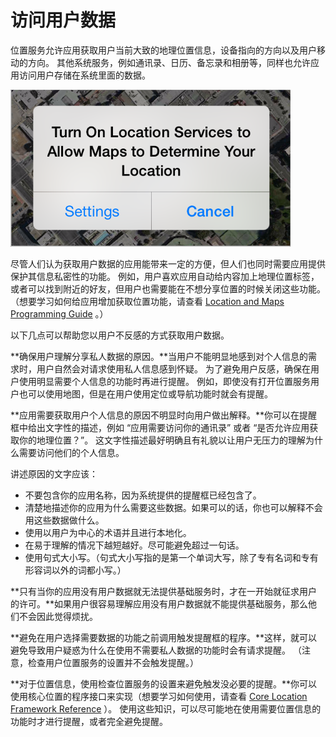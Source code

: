 # 访问用户数据

位置服务允许应用获取用户当前大致的地理位置信息，设备指向的方向以及用户移动的方向。
其他系统服务，例如通讯录、日历、备忘录和相册等，同样也允许应用访问用户存储在系统里面的数据。

![images](images/location_services_alert_2x.png)
 
尽管人们认为获取用户数据的应用能带来一定的方便，但人们也同时需要应用提供保护其信息私密性的功能。
例如，用户喜欢应用自动给内容加上地理位置标签，或者可以找到附近的好友，但用户也需要能在不想分享位置的时候关闭这些功能。
（想要学习如何给应用增加获取位置功能，请查看 [Location and Maps Programming Guide](https://developer.apple.com/library/ios/documentation/UserExperience/Conceptual/LocationAwarenessPG/Introduction/Introduction.html#//apple_ref/doc/uid/TP40009497) 。）

以下几点可以帮助您以用户不反感的方式获取用户数据。

**确保用户理解分享私人数据的原因。**当用户不能明显地感到对个人信息的需求时，用户自然会对请求使用私人信息感到怀疑。
为了避免用户反感，确保在用户使用明显需要个人信息的功能时再进行提醒。
例如，即使没有打开位置服务用户也可以使用地图，但是在用户使用定位或导航功能时就会有提醒。

**应用需要获取用户个人信息的原因不明显时向用户做出解释。**你可以在提醒框中给出文字性的描述，例如 “应用需要访问你的通讯录” 或者 “是否允许应用获取你的地理位置？”。
这文字性描述最好明确且有礼貌以让用户无压力的理解为什么需要访问他们的个人信息。

讲述原因的文字应该：

- 不要包含你的应用名称，因为系统提供的提醒框已经包含了。
-	清楚地描述你的应用为什么需要这些数据。如果可以的话，你也可以解释不会用这些数据做什么。
-	使用以用户为中心的术语并且进行本地化。
-	在易于理解的情况下越短越好。尽可能避免超过一句话。
-	使用句式大小写。（句式大小写指的是第一个单词大写，除了专有名词和专有形容词以外的词都小写。）

**只有当你的应用没有用户数据就无法提供基础服务时，才在一开始就征求用户的许可。**如果用户很容易理解应用没有用户数据就不能提供基础服务，那么他们不会因此觉得烦扰。

**避免在用户选择需要数据的功能之前调用触发提醒框的程序。**这样，就可以避免导致用户疑惑为什么在使用不需要私人数据的功能时会有请求提醒。
（注意，检查用户位置服务的设置并不会触发提醒。）

**对于位置信息，使用检查位置服务的设置来避免触发没必要的提醒。**你可以使用核心位置的程序接口来实现（想要学习如何使用，请查看 [Core Location Framework Reference](https://developer.apple.com/library/ios/documentation/CoreLocation/Reference/CoreLocation_Framework/index.html#//apple_ref/doc/uid/TP40007123) ）。
使用这些知识，可以尽可能地在使用需要位置信息的功能时才进行提醒，或者完全避免提醒。
